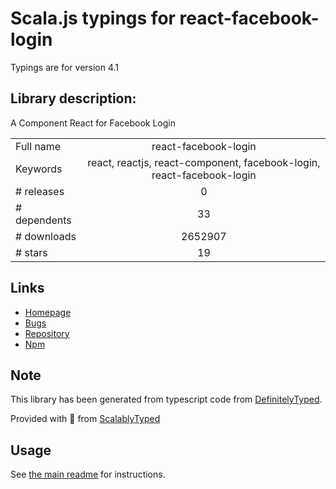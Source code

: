 
# Scala.js typings for react-facebook-login

Typings are for version 4.1

## Library description:
A Component React for Facebook Login

|                    |                 |
| ------------------ | :-------------: |
| Full name          | react-facebook-login |
| Keywords           | react, reactjs, react-component, facebook-login, react-facebook-login |
| # releases         | 0 |
| # dependents       | 33 |
| # downloads        | 2652907 |
| # stars            | 19 |

## Links
- [Homepage](https://github.com/keppelen/react-facebook-login)
- [Bugs](https://github.com/keppelen/react-facebook-login/issues)
- [Repository](https://github.com/keppelen/react-facebook-login)
- [Npm](https://www.npmjs.com/package/react-facebook-login)
    


## Note
This library has been generated from typescript code from [DefinitelyTyped](https://definitelytyped.org).

Provided with :purple_heart: from [ScalablyTyped](https://github.com/oyvindberg/ScalablyTyped)

## Usage
See [the main readme](../../readme.md) for instructions.


